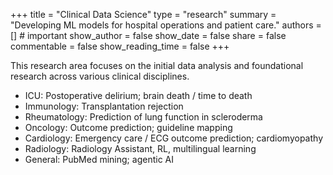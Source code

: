 +++
title = "Clinical Data Science"
type = "research"
summary = "Developing ML models for hospital operations and patient care."
authors = []          # important
show_author = false
show_date = false
share = false
commentable = false
show_reading_time = false
+++


This research area focuses on the initial data analysis and foundational research across various clinical disciplines.

- ICU: Postoperative delirium; brain death / time to death
- Immunology: Transplantation rejection
- Rheumatology: Prediction of lung function in scleroderma
- Oncology: Outcome prediction; guideline mapping
- Cardiology: Emergency care / ECG outcome prediction; cardiomyopathy
- Radiology: Radiology Assistant, RL, multilingual learning
- General: PubMed mining; agentic AI

